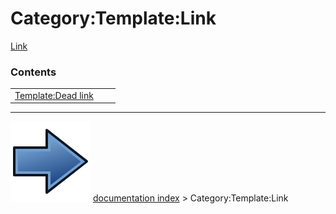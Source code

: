 # Category:Template:Link
[Link](Category_Template.md)

### Contents

|     |     |     |
| --- | --- | --- |
| [Template:Dead link](Template_Dead_link.md) |



---
![](images/Button_right.svg) [documentation index](../README.md) > Category:Template:Link
